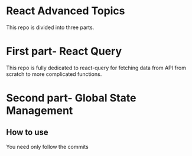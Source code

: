 # React Advanced Topics
This repo is divided into three parts.
# First part- React Query
This repo is fully dedicated to react-query for fetching data from API from scratch to more complicated functions.
# Second part- Global State Management

## How to use
You need only follow the commits
